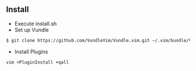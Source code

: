## Install

* Execute install.sh
* Set up Vundle
```sh
$ git clone https://github.com/VundleVim/Vundle.vim.git ~/.vim/bundle/Vundle.vim
```
* Install Plugins
```sh
vim +PluginInstall +qall
```
